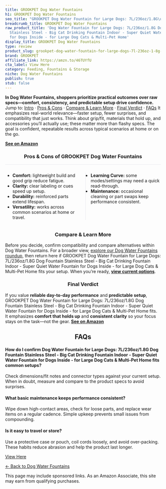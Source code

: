 ```yaml
---
title: GROOKPET Dog Water Fountains
h1: GROOKPET Dog Water Fountains
seo_title: "GROOKPET Dog Water Fountain for Large Dogs: 7L/236oz/1.8G\u2026"
breadcrumb_title: GROOKPET Dog Water Fountains
raw_product_title: 'Dog Water Fountain for Large Dogs: 7L/236oz/1.8G Dog Fountain
  Stainless Steel - Big Cat Drinking Fountain Indoor - Super Quiet Water Fountain
  for Dogs Inside - for Large Dog Cats & Multi-Pet Home'
display_title: GROOKPET Dog Water Fountains
type: review
product_slug: grookpet-dog-water-fountain-for-large-dogs-7l-236oz-1-8g-dog-fountain-s-f61fd8c0
brand: GROOKPET
affiliate_link: https://amzn.to/46TUYfU
cta_label: View Here
category: Feeding, Fountains & Storage
niche: Dog Water Fountains
publish: true
stub: false
---
```


<div id="intro" class="full-width"><p><strong>In Dog Water Fountains, shoppers prioritize practical outcomes over raw specs&mdash;comfort, consistency, and predictable setup drive confidence.</strong> Jump to: <a href="#intro">Intro</a> · <a href="#pros-cons">Pros &amp; Cons</a> · <a href="#compare-more">Compare &amp; Learn More</a> · <a href="#verdict">Final Verdict</a> · <a href="#faqs">FAQs</a> It emphasizes real-world relevance&mdash;faster setup, fewer surprises, and compatibility that just works. Think about grip/fit, materials that hold up, and accessories you’ll actually use; these matter more than flashy specs. The goal is confident, repeatable results across typical scenarios at home or on the go.</p><p><a href="https://amzn.to/46TUYfU" rel="nofollow sponsored noopener" target="_blank"><strong>See on Amazon</strong></a></p></div>
<h3 id="pros-cons" style="text-align:center;">Pros &amp; Cons of GROOKPET Dog Water Fountains</h3>
<div class="pc-grid" style="display:grid;grid-template-columns:1fr 1fr;gap:16px;border-top:1px solid #e5e7eb;padding-top:12px;">
  <ul>
    <li><strong>Comfort:</strong> lightweight build and good grip reduce fatigue.</li>
    <li><strong>Clarity:</strong> clear labeling or cues speed up setup.</li>
    <li><strong>Durability:</strong> reinforced parts extend lifespan.</li>
    <li><strong>Versatility:</strong> works across common scenarios at home or travel.</li>
  </ul>
  <ul style="border-left:1px solid #e5e7eb;padding-left:16px;">
    <li><strong>Learning Curve:</strong> some modes/settings may need a quick read-through.</li>
    <li><strong>Maintenance:</strong> occasional cleaning or part swaps keep performance consistent.</li>
  </ul>
</div>


<h3 id="compare-more" style="text-align:center;">Compare &amp; Learn More</h3>
<p>Before you decide, confirm compatibility and compare alternatives within Dog Water Fountains. For a broader view, <a href="#">explore our Dog Water Fountains roundup</a>, then return here if GROOKPET Dog Water Fountain for Large Dogs: 7L/236oz/1.8G Dog Fountain Stainless Steel - Big Cat Drinking Fountain Indoor - Super Quiet Water Fountain for Dogs Inside - for Large Dog Cats & Multi-Pet Home fits your setup. When you’re ready, <a href="https://amzn.to/46TUYfU" rel="nofollow sponsored noopener" target="_blank"><strong>view current options</strong></a>.</p>

<h3 id="verdict" style="text-align:center;">Final Verdict</h3>
<p>If you value <strong>reliable day-to-day performance</strong> and <strong>predictable setup</strong>, GROOKPET Dog Water Fountain for Large Dogs: 7L/236oz/1.8G Dog Fountain Stainless Steel - Big Cat Drinking Fountain Indoor - Super Quiet Water Fountain for Dogs Inside - for Large Dog Cats & Multi-Pet Home fits. It emphasizes <strong>comfort that holds up</strong> and <strong>consistent clarity</strong> so your focus stays on the task&mdash;not the gear. <a href="https://amzn.to/46TUYfU" rel="nofollow sponsored noopener" target="_blank"><strong>See on Amazon</strong></a></p>

<h2 id="faqs" style="text-align:center;">FAQs</h2>
<h4><strong>How do I confirm Dog Water Fountain for Large Dogs: 7L/236oz/1.8G Dog Fountain Stainless Steel - Big Cat Drinking Fountain Indoor - Super Quiet Water Fountain for Dogs Inside - for Large Dog Cats & Multi-Pet Home fits common setups?</strong></h4>
<p>Check dimensions/fit notes and connector types against your current setup. When in doubt, measure and compare to the product specs to avoid surprises.</p>
<h4><strong>What basic maintenance keeps performance consistent?</strong></h4>
<p>Wipe down high-contact areas, check for loose parts, and replace wear items on a regular cadence. Simple upkeep prevents small issues from compounding.</p>
<h4><strong>Is it easy to travel or store?</strong></h4>
<p>Use a protective case or pouch, coil cords loosely, and avoid over-packing. These habits reduce abrasion and help the product last longer.</p>

<p><a class="btn" href="https://amzn.to/46TUYfU" target="_blank" rel="nofollow sponsored noopener">View Here</a></p>
<p><a href="/roundups/feeding-fountains-storage/dog-water-fountains/">← Back to Dog Water Fountains</a></p>
<aside class="disclosure">This page may include sponsored links. As an Amazon Associate, this site may earn from qualifying purchases.</aside>
